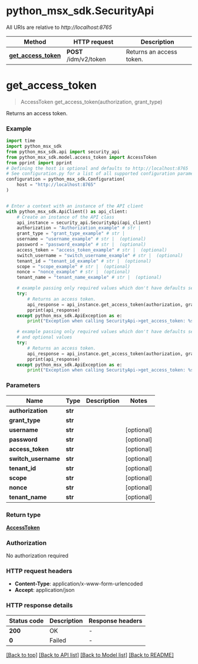 # python_msx_sdk.SecurityApi

All URIs are relative to *http://localhost:8765*

Method | HTTP request | Description
------------- | ------------- | -------------
[**get_access_token**](SecurityApi.md#get_access_token) | **POST** /idm/v2/token | Returns an access token.


# **get_access_token**
> AccessToken get_access_token(authorization, grant_type)

Returns an access token.

### Example

```python
import time
import python_msx_sdk
from python_msx_sdk.api import security_api
from python_msx_sdk.model.access_token import AccessToken
from pprint import pprint
# Defining the host is optional and defaults to http://localhost:8765
# See configuration.py for a list of all supported configuration parameters.
configuration = python_msx_sdk.Configuration(
    host = "http://localhost:8765"
)


# Enter a context with an instance of the API client
with python_msx_sdk.ApiClient() as api_client:
    # Create an instance of the API class
    api_instance = security_api.SecurityApi(api_client)
    authorization = "Authorization_example" # str | 
    grant_type = "grant_type_example" # str | 
    username = "username_example" # str |  (optional)
    password = "password_example" # str |  (optional)
    access_token = "access_token_example" # str |  (optional)
    switch_username = "switch_username_example" # str |  (optional)
    tenant_id = "tenant_id_example" # str |  (optional)
    scope = "scope_example" # str |  (optional)
    nonce = "nonce_example" # str |  (optional)
    tenant_name = "tenant_name_example" # str |  (optional)

    # example passing only required values which don't have defaults set
    try:
        # Returns an access token.
        api_response = api_instance.get_access_token(authorization, grant_type)
        pprint(api_response)
    except python_msx_sdk.ApiException as e:
        print("Exception when calling SecurityApi->get_access_token: %s\n" % e)

    # example passing only required values which don't have defaults set
    # and optional values
    try:
        # Returns an access token.
        api_response = api_instance.get_access_token(authorization, grant_type, username=username, password=password, access_token=access_token, switch_username=switch_username, tenant_id=tenant_id, scope=scope, nonce=nonce, tenant_name=tenant_name)
        pprint(api_response)
    except python_msx_sdk.ApiException as e:
        print("Exception when calling SecurityApi->get_access_token: %s\n" % e)
```


### Parameters

Name | Type | Description  | Notes
------------- | ------------- | ------------- | -------------
 **authorization** | **str**|  |
 **grant_type** | **str**|  |
 **username** | **str**|  | [optional]
 **password** | **str**|  | [optional]
 **access_token** | **str**|  | [optional]
 **switch_username** | **str**|  | [optional]
 **tenant_id** | **str**|  | [optional]
 **scope** | **str**|  | [optional]
 **nonce** | **str**|  | [optional]
 **tenant_name** | **str**|  | [optional]

### Return type

[**AccessToken**](AccessToken.md)

### Authorization

No authorization required

### HTTP request headers

 - **Content-Type**: application/x-www-form-urlencoded
 - **Accept**: application/json


### HTTP response details
| Status code | Description | Response headers |
|-------------|-------------|------------------|
**200** | OK |  -  |
**0** | Failed |  -  |

[[Back to top]](#) [[Back to API list]](../README.md#documentation-for-api-endpoints) [[Back to Model list]](../README.md#documentation-for-models) [[Back to README]](../README.md)

